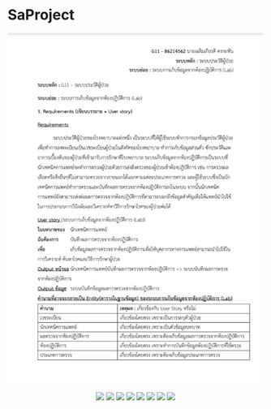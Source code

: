 # SaProject
<p align="center">
   <img src="https://github.com/MoriMokata/SA-SystemAnalysisAndDesign/blob/main/ReadMe/Userstory.jpg"/>
</p>
<p align="center">
   <img src="https://github.com/MoriMokata/SA-SystemAnalysisAndDesign/blob/main/ReadMe/Business%20and%20System.jpg/>
</p>
 <p align="center">
   <img src="https://github.com/MoriMokata/SA-SystemAnalysisAndDesign/blob/main/ReadMe/All%20Business%20and%20System.jpg/>
</p>
<p align="center">
   <img src="https://github.com/MoriMokata/SaProject/blob/main/ReadMe/signin.png/>
</p>
 <p align="center">
   <img src="https://github.com/MoriMokata/SaProject/blob/main/ReadMe/Home.png/>
</p>
 <p align="center">
   <img src="https://github.com/MoriMokata/SaProject/blob/main/ReadMe/createLabresult.png/>
</p>
 <p align="center">
   <img src="https://github.com/MoriMokata/SaProject/blob/main/ReadMe/Labresult.png/>
</p>
 <p align="center">
   <img src="https://github.com/MoriMokata/SaProject/blob/main/ReadMe/Untitled%20Diagram-Page-1.jpg/>
</p>
<p align="center">
   <img src="https://github.com/MoriMokata/SaProject/blob/main/ReadMe/class%20diagram-Page-1-Page-1.jpg/>
</p>
 <p align="center">
   <img src="https://github.com/MoriMokata/SaProject/blob/main/ReadMe/commuuuu%20(1).jpg/>
</p>
